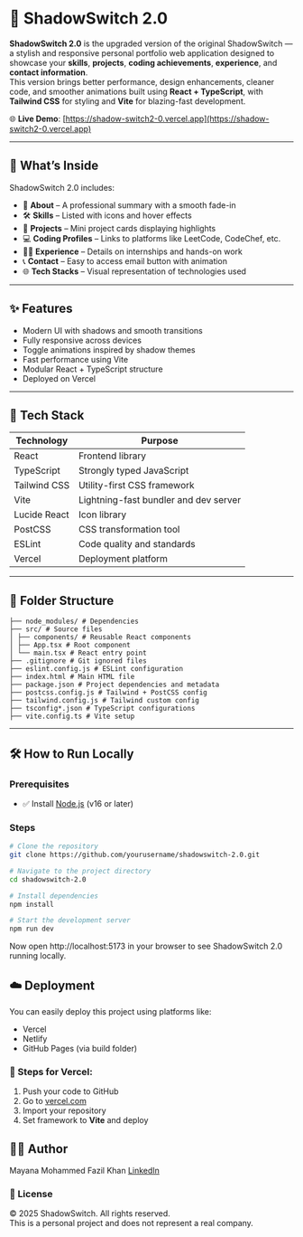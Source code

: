 # 🚀 ShadowSwitch 2.0

**ShadowSwitch 2.0** is the upgraded version of the original ShadowSwitch — a stylish and responsive personal portfolio web application designed to showcase your **skills**, **projects**, **coding achievements**, **experience**, and **contact information**.  
This version brings better performance, design enhancements, cleaner code, and smoother animations built using **React + TypeScript**, with **Tailwind CSS** for styling and **Vite** for blazing-fast development.

🌐 **Live Demo**: [https://shadow-switch2-0.vercel.app](https://shadow-switch2-0.vercel.app)

---

## 📌 What’s Inside

ShadowSwitch 2.0 includes:

- 🧑 **About** – A professional summary with a smooth fade-in  
- 🛠 **Skills** – Listed with icons and hover effects  
- 📂 **Projects** – Mini project cards displaying highlights  
- 💻 **Coding Profiles** – Links to platforms like LeetCode, CodeChef, etc.  
- 👨‍💼 **Experience** – Details on internships and hands-on work  
- 📞 **Contact** – Easy to access email button with animation  
- 🌐 **Tech Stacks** – Visual representation of technologies used  

---

## ✨ Features

- Modern UI with shadows and smooth transitions  
- Fully responsive across devices  
- Toggle animations inspired by shadow themes  
- Fast performance using Vite  
- Modular React + TypeScript structure  
- Deployed on Vercel  

---

## 🧠 Tech Stack

| Technology       | Purpose                              |
|------------------|---------------------------------------|
| React            | Frontend library                      |
| TypeScript       | Strongly typed JavaScript             |
| Tailwind CSS     | Utility-first CSS framework           |
| Vite             | Lightning-fast bundler and dev server |
| Lucide React     | Icon library                          |
| PostCSS          | CSS transformation tool               |
| ESLint           | Code quality and standards            |
| Vercel           | Deployment platform                   |

---

## 📁 Folder Structure
```
├── node_modules/ # Dependencies
├── src/ # Source files
│ ├── components/ # Reusable React components
│ ├── App.tsx # Root component
│ └── main.tsx # React entry point
├── .gitignore # Git ignored files
├── eslint.config.js # ESLint configuration
├── index.html # Main HTML file
├── package.json # Project dependencies and metadata
├── postcss.config.js # Tailwind + PostCSS config
├── tailwind.config.js # Tailwind custom config
├── tsconfig*.json # TypeScript configurations
├── vite.config.ts # Vite setup
```


---

## 🛠️ How to Run Locally

### Prerequisites
- ✅ Install [Node.js](https://nodejs.org/) (v16 or later)

### Steps

```bash
# Clone the repository
git clone https://github.com/yourusername/shadowswitch-2.0.git

# Navigate to the project directory
cd shadowswitch-2.0

# Install dependencies
npm install

# Start the development server
npm run dev
```
Now open http://localhost:5173 in your browser to see ShadowSwitch 2.0 running locally.

## ☁️ Deployment
<p>You can easily deploy this project using platforms like:</p>

- Vercel  
- Netlify  
- GitHub Pages (via build folder)

### 🚀 Steps for Vercel:
1. Push your code to GitHub  
2. Go to [vercel.com](https://vercel.com)  
3. Import your repository  
4. Set framework to **Vite** and deploy

## 👨‍💻 Author
Mayana Mohammed Fazil Khan
[LinkedIn](https://www.linkedin.com/in/mayana-mohammed-fazil-khan-1b634b270/)

### 📄 License
© 2025 ShadowSwitch. All rights reserved.<br>
This is a personal project and does not represent a real company.

